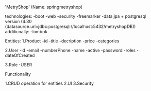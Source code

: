 'MetryShop' (Name: springmetryshop)






technologies:
-boot
-web
-security
-freemarker
-data jpa + postgresql version (4.30 (datasource.url=jdbc:postgresql://localhost:5432/metryshopDB))
additionally:
-lombok

Entities:
1.Product
-id
-title
-decription
-price
-categories

2.User
-id
-email
-numberPhone
-name
-active
-password
-roles
-dateOfCreated

3.Role
-USER

Functionality

1.CRUD operation for entities
2.UI
3.Security

